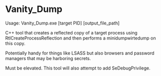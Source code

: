 # Vanity_Dump
Usage: Vanity_Dump.exe [target PID] [output_file_path]  

C++ tool that creates a reflected copy of a target process using RtlCreateProcessReflection and then performs a minidumpwirtedump on this copy.  

Potentially handy for things like LSASS but also browsers and password managers that may be harboring secrets.  

Must be elevated. This tool will also attempt to add SeDebugPrivilege.  
